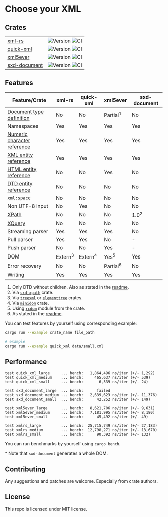 # Choose your XML

## Crates

| | |
| --- | --- |
| [xml-rs](https://crates.io/crates/xml-rs) | ![Version][xml-rs-version] ![CI][xml-rs-travis] |
| [quick-xml](https://crates.io/crates/quick-xml) | ![Version][quick-xml-version] ![CI][quick-xml-travis] |
| [xml5ever](https://crates.io/crates/xml5ever) | ![Version][xml5ever-version] ![CI][xml5ever-travis] |
| [sxd-document](https://crates.io/crates/sxd-document) | ![Version][sxd-document-version] ![CI][sxd-document-travis] |

[xml-rs-version]: https://img.shields.io/crates/v/xml-rs.svg
[quick-xml-version]: https://img.shields.io/crates/v/quick-xml.svg
[xml5ever-version]: https://img.shields.io/crates/v/xml5ever.svg
[sxd-document-version]: https://img.shields.io/crates/v/sxd-document.svg

[xml-rs-travis]: https://img.shields.io/travis/netvl/xml-rs.svg
[quick-xml-travis]: https://img.shields.io/travis/tafia/quick-xml.svg
[xml5ever-travis]: https://img.shields.io/travis/servo/html5ever.svg
[sxd-document-travis]: https://img.shields.io/travis/shepmaster/sxd-document.svg

## Features

|         Feature/Crate         |       xml-rs       |     quick-xml      |       xml5ever      |    sxd-document    |
| ----------------------------- | ------------------ | ------------------ | ------------------- | ------------------ |
| [Document type definition]    | No                 | No                 | Partial<sup>1</sup> | No                 |
| Namespaces                    | Yes                | Yes                | Yes                 | Yes                |
| [Numeric character reference] | Yes                | Yes                | Yes                 | Yes                |
| [XML entity reference]        | Yes                | Yes                | Yes                 | Yes                |
| [HTML entity reference]       | No                 | No                 | Yes                 | No                 |
| [DTD entity reference]        | No                 | No                 | No                  | No                 |
| `xml:space`                   | No                 | No                 | No                  | No                 |
| Non UTF-8 input               | No                 | Yes                | No                  | No                 |
| [XPath]                       | No                 | No                 | No                  | 1.0<sup>2</sup>    |
| [XQuery]                      | No                 | No                 | No                  | No                 |
| Streaming parser              | Yes                | Yes                | Yes                 | No                 |
| Pull parser                   | Yes                | Yes                | No                  | -                  |
| Push parser                   | No                 | No                 | Yes                 | -                  |
| DOM                           | Extern<sup>3</sup> | Extern<sup>4</sup> | Yes<sup>5</sup>     | Yes                |
| Error recovery                | No                 | No                 | Partial<sup>6</sup> | No                 |
| Writing                       | Yes                | Yes                | Yes                 | Yes                |

1. Only DTD without children. Also as stated in the [readme](https://github.com/servo/html5ever/blob/master/xml5ever/README.md#when-you-shouldnt-use-it).
2. Via [`sxd-xpath`](https://crates.io/crates/sxd-xpath) crate.
3. Via [`treexml`](https://crates.io/crates/treexml) or [`elementtree`](https://crates.io/crates/elementtree) crates.
4. Via [`minidom`](https://crates.io/crates/minidom) crate.
5. Using [`rcdom`](https://github.com/servo/html5ever/blob/master/markup5ever/rcdom.rs) module from the crate.
6. As stated in the [readme](https://github.com/servo/html5ever/blob/master/xml5ever/README.md#xml5ever).

[Document type definition]: https://en.wikipedia.org/wiki/Document_type_definition
[Numeric character reference]: https://en.wikipedia.org/wiki/Numeric_character_reference
[XPath]: https://en.wikipedia.org/wiki/XPath
[XQuery]: https://en.wikipedia.org/wiki/XQuery
[XML entity reference]: https://en.wikipedia.org/wiki/List_of_XML_and_HTML_character_entity_references#Predefined_entities_in_XML
[HTML entity reference]: https://en.wikipedia.org/wiki/List_of_XML_and_HTML_character_entity_references#Character_entity_references_in_HTML
[DTD entity reference]: https://en.wikipedia.org/wiki/List_of_XML_and_HTML_character_entity_references#Character_reference_overview

You can test features by yourself using corresponding example:

```bash
cargo run --example crate_name file_path

# example
cargo run --example quick_xml data/small.xml
```

## Performance

```
test quick_xml_large     ... bench:   1,864,496 ns/iter (+/- 1,292)
test quick_xml_medium    ... bench:     465,637 ns/iter (+/- 539)
test quick_xml_small     ... bench:       6,339 ns/iter (+/- 24)

test sxd_document_large  ... bench:      failed
test sxd_document_medium ... bench:   2,639,623 ns/iter (+/- 11,376)
test sxd_document_small  ... bench:      42,252 ns/iter (+/- 149)

test xml5ever_large      ... bench:   8,621,706 ns/iter (+/- 9,631)
test xml5ever_medium     ... bench:   7,181,995 ns/iter (+/- 8,180)
test xml5ever_small      ... bench:      45,492 ns/iter (+/- 49)

test xmlrs_large         ... bench:  25,715,749 ns/iter (+/- 27,183)
test xmlrs_medium        ... bench:  12,798,271 ns/iter (+/- 13,670)
test xmlrs_small         ... bench:      90,392 ns/iter (+/- 132)
```

You can run benchmarks by yourself using `cargo bench`.

\* Note that `sxd-document` generates a whole DOM.

## Contributing

Any suggestions and patches are welcome. Especially from crate authors.

## License

This repo is licensed under MIT license.
